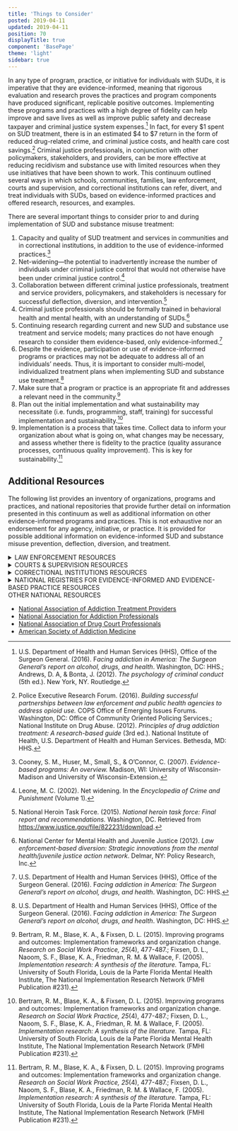 ```yaml
---
title: 'Things to Consider'
posted: 2019-04-11
updated: 2019-04-11
position: 70
displayTitle: true
component: 'BasePage'
theme: 'light'
sidebar: true
---
```


In any type of program, practice, or initiative for individuals with SUDs, it is imperative that they are evidence-informed, meaning that rigorous evaluation and research proves the practices and program components have produced significant, replicable positive outcomes. Implementing these programs and practices with a high degree of fidelity can help improve and save lives as well as improve public safety and decrease taxpayer and criminal justice system expenses.[^1]  In fact, for every \$1 spent on SUD treatment, there is in an estimated \$4 to \$7 return in the form of reduced drug-related crime, and criminal justice costs, and health care cost savings.[^2]  Criminal justice professionals, in conjunction with other policymakers, stakeholders, and providers, can be more effective at reducing recidivism and substance use with limited resources when they use initiatives that have been shown to work. This continuum outlined several ways in which schools, communities, families, law enforcement, courts and supervision, and correctional institutions can refer, divert, and treat individuals with SUDs, based on evidence-informed practices and offered research, resources, and examples.

There are several important things to consider prior to and during implementation of SUD and substance misuse treatment:

 1. Capacity and quality of SUD treatment and services in communities and in correctional institutions, in addition to the use of evidence-informed practices.[^3]  
 2. Net-widening—the potential to inadvertently increase the number of individuals under criminal justice control that would not otherwise have been under criminal justice control.[^4] 
 3. Collaboration between different criminal justice professionals, treatment and service providers, policymakers, and stakeholders is necessary for successful deflection, diversion, and intervention.[^5] 
 4. Criminal justice professionals should be formally trained in behavioral health and mental health, with an understanding of SUDs.[^6] 
 5. Continuing research regarding current and new SUD and substance use treatment and service models; many practices do not have enough research to consider them evidence-based, only evidence-informed.[^7] 
 6. Despite the evidence, participation or use of evidence-informed programs or practices may not be adequate to address all of an individuals’ needs. Thus, it is important to consider multi-model, individualized treatment plans when implementing SUD and substance use treatment.[^8]  
 7. Make sure that a program or practice is an appropriate fit and addresses a relevant need in the community.[^9] 
 8. Plan out the initial implementation and what sustainability may necessitate (i.e. funds, programming, staff, training) for successful implementation and sustainability.[^10] 
 9. Implementation is a process that takes time. Collect data to inform your organization about what is going on, what changes may be necessary, and assess whether there is fidelity to the practice (quality assurance processes, continuous quality improvement). This is key for sustainability.[^11] 



## Additional Resources

The following list provides an inventory of organizations, programs and practices, and national repositories that provide further detail on information presented in this continuum as well as additional information on other evidence-informed programs and practices. This is not exhaustive nor an endorsement for any agency, initiative, or practice. It is provided for possible additional information on evidence-informed SUD and substance misuse prevention, deflection, diversion, and treatment. 

<details>
<summary>LAW ENFORCEMENT RESOURCES</summary>

 - [Law Enforcement & Public Health Collaboration](https://ric-zai-inc.com/Publications/cops-p356-pub.pdf)
 - [Police Assisted Addiction Recovery Initiative (PAARI)](http://paariusa.org/)
 - [Law Enforcement-Assisted Diversion](http://www.leadbureau.org/)

</details>

<details>
<summary>COURTS & SUPERVISION RESOURCES</summary>

 - [Treatment Alternatives for Safe Communities (TASC)](http://www2.tasc.org/)
 - [University of Cincinnati Corrections Institute (UCCI)](https://www.uc.edu/corrections.html)
 - [George Mason University’s Center for Advancing Correctional Excellence (ACE!)](https://www.gmuace.org/)
 - [Illinois Center of Excellence for Behavioral Health and Justice](www.illinoiscenterofexcellence.org)
 </details>
 
<details>
	<summary> CORRECTIONAL INSTITUTIONS RESOURCES</summary>

 - [Residential Substance Abuse Treatment](http://www.rsat-tta.com/Home) 
 - [National Institute on Drug Abuse: Overview of TCs](https://www.drugabuse.gov/publications/research-reports/therapeutic-communities/what-are-therapeutic-communities)
 - [National Institute of Corrections](http://nicic.gov/evidencebasedpractices)
See also UCCI and ACE.

</details>

<details>
	<summary>NATIONAL REGISTRIES FOR EVIDENCE-INFORMED AND EVIDENCE-BASED PRACTICE RESOURCES</summary> 

National registries each use varying standards and requirements in how they deem programs and practices as evidence-informed or evidence-based, and should be taken into consideration. This information can be found within each of the national resource websites.

 - [Crimesolutions.gov](https://www.crimesolutions.gov/)
 - [SAMHSA’s National Registry of Evidence-based Programs and Practices](http://www.samhsa.gov/nrepp)
 - [OJJDP Model Programs Guide](https://www.ojjdp.gov/mpg)
 - [Coalition for Evidence-based Policy](http://coalition4evidence.org/)
 - [Council of State Governments: What Works in Reentry Clearinghouse](https://whatworks.csgjusticecenter.org/)
 - [Campbell Collaboration](https://www.campbellcollaboration.org/)
 - [UC-Boulder’s Center for the Study of Prevention of Violence: Blueprints](http://www.colorado.edu/cspv/)
 - [Cochrane Collaboration](http://www.cochrane.org/)
 - [An Introduction to Evidence-Based Practices (JRSA)](http://www.jrsa.org/projects/ebp_briefing_paper_april2014.pdf)

</details>
	
<summary> OTHER NATIONAL RESOURCES</summary>

 - [National Association of Addiction Treatment Providers](https://www.naatp.org/)
 - [National Association for Addiction Professionals](http://www.naadac.org/)
 - [National Association of Drug Court Professionals](http://www.nadcp.org/)
 - [American Society of Addiction Medicine](https://www.asam.org/)

</details>


[^1]: U.S. Department of Health and Human Services (HHS), Office of the Surgeon General. (2016). F*acing addiction in America: The Surgeon General’s report on alcohol, drugs, and health*. Washington, DC: HHS.; Andrews, D. A, & Bonta, J. (2012). *The psychology of criminal conduct* (5th ed.). New York, NY. Routledge.

[^2]: Police Executive Research Forum. (2016). *Building successful partnerships between law enforcement and public health agencies to address opioid use.* COPS Office of Emerging Issues Forums. Washington, DC: Office of Community Oriented Policing Services.; National Institute on Drug Abuse. (2012). *Principles of drug addiction treatment: A research-based guide* (3rd ed.). National Institute of Health, U.S. Department of Health and Human Services. Bethesda, MD: HHS.

[^3]: Cooney, S. M., Huser, M., Small, S., & O’Connor, C. (2007). *Evidence-based programs: An overview.* Madison, WI: University of Wisconsin-Madison and University of Wisconsin-Extension.

[^4]: Leone, M. C. (2002). Net widening. In the *Encyclopedia of Crime and Punishment* (Volume 1). 

[^5]: National Heroin Task Force. (2015). *National heroin task force: Final report and recommendations.* Washington, DC. Retrieved from https://www.justice.gov/file/822231/download.

[^6]: National Center for Mental Health and Juvenile Justice (2012). *Law enforcement-based diversion: Strategic innovations from the mental health/juvenile justice action network*. Delmar, NY: Policy Research, Inc.

[^7]: U.S. Department of Health and Human Services (HHS), Office of the Surgeon General. (2016). F*acing addiction in America: The Surgeon General’s report on alcohol, drugs, and health*. Washington, DC: HHS.

[^8]: U.S. Department of Health and Human Services (HHS), Office of the Surgeon General. (2016). F*acing addiction in America: The Surgeon General’s report on alcohol, drugs, and health*. Washington, DC: HHS.

[^9]:  Bertram, R. M., Blase, K. A., & Fixsen, D. L. (2015). Improving programs and outcomes: Implementation frameworks and organization change. *Research on Social Work Practice, 25*(4), 477-487.; Fixsen, D. L., Naoom, S. F., Blase, K. A., Friedman, R. M. & Wallace, F. (2005). *Implementation research: A synthesis of the literature.* Tampa, FL: University of South Florida, Louis de la Parte Florida Mental Health Institute, The National Implementation Research Network (FMHI Publication #231).

[^10]: Bertram, R. M., Blase, K. A., & Fixsen, D. L. (2015). Improving programs and outcomes: Implementation frameworks and organization change. *Research on Social Work Practice, 25*(4), 477-487.; Fixsen, D. L., Naoom, S. F., Blase, K. A., Friedman, R. M. & Wallace, F. (2005). *Implementation research: A synthesis of the literature.* Tampa, FL: University of South Florida, Louis de la Parte Florida Mental Health Institute, The National Implementation Research Network (FMHI Publication #231). 

[^11]: Bertram, R. M., Blase, K. A., & Fixsen, D. L. (2015). Improving programs and outcomes: Implementation frameworks and organization change. *Research on Social Work Practice, 25*(4), 477-487.; Fixsen, D. L., Naoom, S. F., Blase, K. A., Friedman, R. M. & Wallace, F. (2005). *Implementation research: A synthesis of the literature.* Tampa, FL: University of South Florida, Louis de la Parte Florida Mental Health Institute, The National Implementation Research Network (FMHI Publication #231). 




